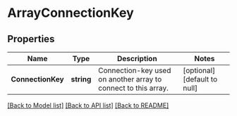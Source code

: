 # ArrayConnectionKey

## Properties
Name | Type | Description | Notes
------------ | ------------- | ------------- | -------------
**ConnectionKey** | **string** | Connection-key used on another array to connect to this array. | [optional] [default to null]

[[Back to Model list]](../README.md#documentation-for-models) [[Back to API list]](../README.md#documentation-for-api-endpoints) [[Back to README]](../README.md)

